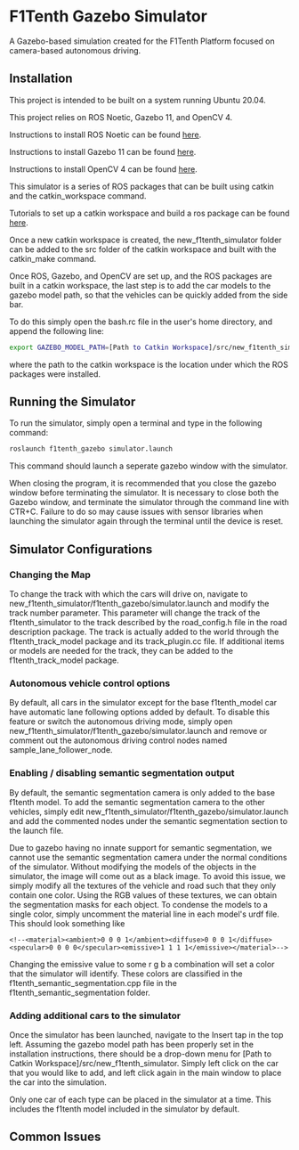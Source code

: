 # F1Tenth Gazebo Simulator

A Gazebo-based simulation created for the F1Tenth Platform focused on camera-based autonomous driving.


## Installation
This project is intended to be built on a system running Ubuntu 20.04.

This project relies on ROS Noetic, Gazebo 11, and OpenCV 4.

Instructions to install ROS Noetic can be found [here](http://wiki.ros.org/noetic/Installation/Ubuntu).

Instructions to install Gazebo 11 can be found [here](https://classic.gazebosim.org/tutorials?tut=install_ubuntu).

Instructions to install OpenCV 4 can be found [here](https://docs.opencv.org/4.x/d7/d9f/tutorial_linux_install.html).

This simulator is a series of ROS packages that can be built using catkin and the catkin_workspace command.

Tutorials to set up a catkin workspace and build a ros package can be found [here](https://wiki.ros.org/catkin/Tutorials).  

Once a new catkin workspace is created, the new_f1tenth_simulator folder can be added to the src folder of the catkin workspace and built with the catkin_make command.

Once ROS, Gazebo, and OpenCV are set up, and the ROS packages are built in a catkin workspace, the last step is to add the car models to the gazebo model path, so that the vehicles can be quickly added from the side bar.

To do this simply open the bash.rc file in the user's home directory, and append the following line:
```bash
export GAZEBO_MODEL_PATH=[Path to Catkin Workspace]/src/new_f1tenth_simulator
```
where the path to the catkin workspace is the location under which the ROS packages were installed.

## Running the Simulator
To run the simulator, simply open a terminal and type in the following command:

```bash
roslaunch f1tenth_gazebo simulator.launch
```

This command should launch a seperate gazebo window with the simulator. 

When closing the program, it is recommended that you close the gazebo window before terminating the simulator. It is necessary to close both the Gazebo window, and terminate the simulator through the command line with CTR+C. Failure to do so may cause issues with sensor libraries when launching the simulator again through the terminal until the device is reset.

## Simulator Configurations
### Changing the Map
To change the track with which the cars will drive on, navigate to new_f1tenth_simulator/f1tenth_gazebo/simulator.launch and modify the track number parameter. This parameter will change the track of the f1tenth_simulator to the track described by the road_config.h file in the road description package. The track is actually added to the world through the f1tenth_track_model package and its track_plugin.cc file. If additional items or models are needed for the track, they can be added to the f1tenth_track_model package.

### Autonomous vehicle control options
By default, all cars in the simulator except for the base f1tenth_model car have automatic lane following options added by default. To disable this feature or switch the autonomous driving mode, simply open new_f1tenth_simulator/f1tenth_gazebo/simulator.launch  and remove or comment out the autonomous driving control nodes named sample_lane_follower_node.

### Enabling / disabling semantic segmentation output
By default, the semantic segmentation camera is only added to the base f1tenth model. To add the semantic segmentation camera to the other vehicles, simply edit new_f1tenth_simulator/f1tenth_gazebo/simulator.launch and add the commented nodes under the semantic segmentation section to the launch file. 

Due to gazebo having no innate support for semantic segmentation, we cannot use the semantic segmentation camera under the normal conditions of the simulator. Without modifying the models of the objects in the simulator, the image will come out as a black image. To avoid this issue, we simply modify all the textures of the vehicle and road such that they only contain one color. Using the RGB values of these textures, we can obtain the segmentation masks for each object. To condense the models to a single color, simply uncomment the material line in each model's urdf file. 
This should look something like
```
<!--<material><ambient>0 0 0 1</ambient><diffuse>0 0 0 1</diffuse><specular>0 0 0 0</specular><emissive>1 1 1 1</emissive></material>-->

``` 
Changing the emissive value to some r g b a combination will set a color that the simulator will identify. These colors are classified in the f1tenth_semantic_segmentation.cpp file in the f1tenth_semantic_segmentation folder.

### Adding additional cars to the simulator
Once the simulator has been launched, navigate to the Insert tap in the top left. Assuming the gazebo model path has been properly set in the installation instructions, there should be a drop-down menu for [Path to Catkin Workspace]/src/new_f1tenth_simulator. Simply left click on the car that you would like to add, and left click again in the main window to place the car into the simulation. 

Only one car of each type can be placed in the simulator at a time. This includes the f1tenth model included in the simulator by default.


## Common Issues
